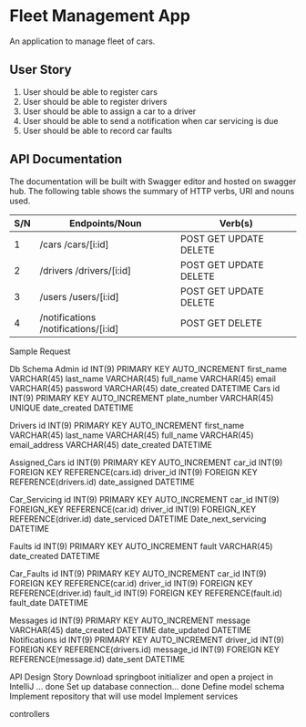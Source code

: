 # Fleet Management App
An application to manage fleet of cars. 

## User Story
1. User should be able to register cars
2. User should be able to register drivers
3. User should be able to assign a car to a driver
4. User should be able to send a notification when car servicing is due
5. User should be able to record car faults

## API Documentation
The documentation will be built with Swagger editor and hosted on swagger hub. 
The following table shows the summary of HTTP verbs, URI and nouns used. 

<table>
    <thead>
        <tr>
            <th>S/N</th>
            <th>Endpoints/Noun</th>
            <th>Verb(s)</th>
        </tr>
    </thead>
    <tr>
        <td>1</td>
        <td>/cars /cars/[i:id]</td>  
        <td>POST GET UPDATE DELETE</td>  
    </tr>
    <tr>
        <td>2</td>
        <td>/drivers /drivers/[i:id]</td>  
        <td>POST GET UPDATE DELETE</td>  
    </tr>
    <tr>
        <td>3</td>
        <td>/users /users/[i:id]</td>  
        <td>POST GET UPDATE DELETE</td>  
    </tr>
    <tr>
        <td>4</td>
        <td>/notifications /notifications/[i:id]</td>  
        <td>POST GET DELETE</td>  
    </tr>
</table>

Sample Request 

Db Schema
Admin
id INT(9) PRIMARY KEY AUTO_INCREMENT
first_name VARCHAR(45)
last_name VARCHAR(45)
full_name VARCHAR(45)
email VARCHAR(45)
password VARCHAR(45)
date_created DATETIME
Cars
id INT(9) PRIMARY KEY AUTO_INCREMENT
plate_number VARCHAR(45) UNIQUE
date_created DATETIME

Drivers
id INT(9) PRIMARY KEY AUTO_INCREMENT
first_name VARCHAR(45)
last_name VARCHAR(45)
full_name VARCHAR(45)
email_address VARCHAR(45)
date_created DATETIME

Assigned_Cars
id INT(9) PRIMARY KEY AUTO_INCREMENT
car_id INT(9) FOREIGN KEY REFERENCE(cars.id)
driver_id INT(9) FOREIGN KEY REFERENCE(drivers.id)
date_assigned DATETIME

Car_Servicing
id INT(9) PRIMARY KEY AUTO_INCREMENT
car_id INT(9) FOREIGN_KEY REFERENCE(car.id)
driver_id INT(9) FOREIGN_KEY REFERENCE(driver.id)
date_serviced DATETIME
Date_next_servicing DATETIME




Faults
id INT(9) PRIMARY KEY AUTO_INCREMENT
fault VARCHAR(45)
date_created DATETIME

Car_Faults
id INT(9) PRIMARY KEY AUTO_INCREMENT
car_id INT(9) FOREIGN KEY REFERENCE(car.id)
driver_id INT(9) FOREIGN KEY REFERENCE(driver.id)
fault_id INT(9) FOREIGN KEY REFERENCE(fault.id)
fault_date DATETIME

Messages
id INT(9) PRIMARY KEY AUTO_INCREMENT
message VARCHAR(45)
date_created DATETIME
date_updated DATETIME
Notifications
id INT(9) PRIMARY KEY AUTO_INCREMENT
driver_id INT(9) FOREIGN KEY REFERENCE(drivers.id)
message_id INT(9) FOREIGN KEY REFERENCE(message.id)
date_sent DATETIME 



API Design Story
Download springboot initializer and open a project in IntelliJ … done
Set up database connection… done
Define model schema
Implement repository that will use model
Implement services


controllers
